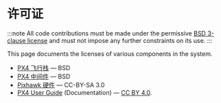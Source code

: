 # 许可证

:::note
All code contributions must be made under the permissive [BSD 3-clause license](https://opensource.org/licenses/BSD-3-Clause) and must not impose any further constraints on its use.
:::

This page documents the licenses of various components in the system.

- [PX4 飞行栈](https://github.com/PX4/Firmware) &mdash; BSD
- [PX4 中间件](https://github.com/PX4/Firmware) &mdash; BSD
- [Pixhawk 硬件](https://github.com/PX4/Hardware) &mdash; CC-BY-SA 3.0
- [PX4 User Guide](https://github.com/PX4/PX4-user_guide) (Documentation) &mdash; [CC BY 4.0](https://creativecommons.org/licenses/by/4.0/).
